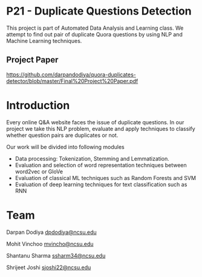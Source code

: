 # P21 - Duplicate Questions Detection 
This project is part of Automated Data Analysis and Learning class. We attempt to find out pair of duplicate Quora questions by using NLP and Machine Learning techniques.

## Project Paper
https://github.com/darpandodiya/quora-duplicates-detector/blob/master/Final%20Project%20Paper.pdf

# Introduction
Every online Q&A website faces the issue of duplicate questions. In our project we take this NLP problem, evaluate and apply techniques to classify whether question pairs are duplicates or not.

Our work will be divided into following modules
* Data processing: Tokenization, Stemming and Lemmatization.
* Evaluation and selection of word representation techniques between word2vec or GloVe
* Evaluation of classical ML techniques such as Random Forests and SVM
* Evaluation of deep learning techniques for text classification such as RNN

# Team
Darpan Dodiya dpdodiya@ncsu.edu

Mohit Vinchoo mvincho@ncsu.edu

Shantanu Sharma ssharm34@ncsu.edu

Shrijeet Joshi sjoshi22@ncsu.edu


